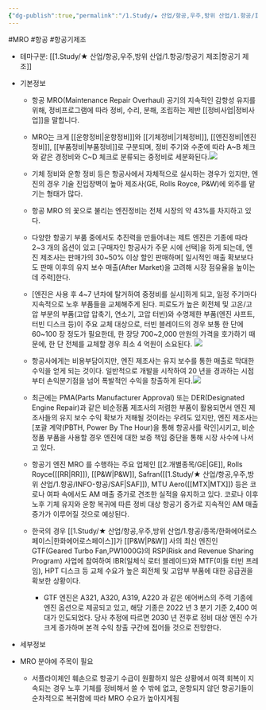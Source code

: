 ```yaml
---
{"dg-publish":true,"permalink":"/1.Study/★ 산업/항공,우주,방위 산업/1.항공/INFO-항공/MRO/","created":"2024-11-20T21:02:29.472+09:00","updated":"2025-06-26T17:12:26.181+09:00"}
---
```


#MRO #항공 #항공기제조 

- 테마구분: [[1.Study/★ 산업/항공,우주,방위 산업/1.항공/항공기 제조\|항공기 제조]]


- 기본정보
	- 항공 MRO(Maintenance Repair Overhaul) 공기의 지속적인 감항성 유지를 위해, 정비프로그램에 따라 정비, 수리, 분해, 조립하는 제반 [[정비사업\|정비사업]]을 말합니다.
	- MRO는 크게 [[운항정비\|운항정비]]와 [[기체정비\|기체정비]], [[엔진정비\|엔진정비]], [[부품정비\|부품정비]]로 구분되며, 정비 주기와 수준에 따라 A~B 체크와 같은 경정비와 C~D 체크로 분류되는 중정비로 세분화된다.![](https://i.imgur.com/XEjTc8v.png)

	- 기체 정비와 운항 정비 등은 항공사에서 자체적으로 실시하는 경우가 있지만, 엔진의 경우 기술 진입장벽이 높아 제조사(GE, Rolls Royce, P&W)에 외주를 맡기는 형태가 많다. 
	- 항공 MRO 의 꽃으로 불리는 엔진정비는 전체 시장의 약 43%를 차지하고 있다. 
	- 다양한 항공기 부품 중에서도 추진력을 만들어내는 제트 엔진은 기종에 따라 2~3 개의 옵션이 있고 [구매자인 항공사가 주문 시에 선택]을 하게 되는데, 엔진 제조사는 판매가의 30~50% 이상 할인 판매하며[ 일시적인 매출 확보보다도 판매 이후의 유지 보수 매출(After Market)을 고려해 시장 점유율을 높이는데 주력]한다. 
	- [엔진은 사용 후 4~7 년차에 탈거하여 중정비를 실시]하게 되고, 일정 주기마다 지속적으로 노후 부품들을 교체해주게 된다. 피로도가 높은 회전체 및 고온/고압 부분의 부품(고압 압축기, 연소기, 고압 터빈)와 수명제한 부품(엔진 샤프트, 터빈 디스크 등)이 주요 교체 대상으로, 터빈 블레이드의 경우 보통 한 단에 60~100 장 정도가 필요한데, 한 장당 700~2,000 만원의 가격을 호가하기 때문에, 한 단 전체를 교체할 경우 최소 4 억원이 소요된다. ![](https://i.imgur.com/K9cPnXe.png)

	- 항공사에게는 비용부담이지만, 엔진 제조사는 유지 보수를 통한 매출로 막대한 수익을 얻게 되는 것이다. 일반적으로 개발을 시작하여 20 년을 경과하는 시점부터 손익분기점을 넘어 폭발적인 수익을 창출하게 된다.![](https://i.imgur.com/lr9egpz.png)

	- 최근에는 PMA(Parts Manufacturer Approval) 또는 DER(Designated Engine Repair)과 같은 비순정품 제조사의 저렴한 부품이 활용되면서 엔진 제조사들의 유지 보수 수익 확보가 저해될 것이라는 우려도 있지만, 엔진 제조사는 [포괄 계약(PBTH, Power By The Hour)을 통해 항공사를 락인]시키고, 비순정품 부품을 사용할 경우 엔진에 대한 보증 책임 중단을 통해 시장 사수에 나서고 있다.
	- 항공기 엔진 MRO 를 수행하는 주요 업체인 [[2.개별종목/GE\|GE]], Rolls Royce([[RR\|RR]]), [[P&W\|P&W]], Safran([[1.Study/★ 산업/항공,우주,방위 산업/1.항공/INFO-항공/SAF\|SAF]]), MTU Aero([[MTX\|MTX]]) 등은 코로나 여파 속에서도 AM 매출 증가로 견조한 실적을 유지하고 있다. 코로나 이후 노후 기체 유지와 운항 복귀에 따른 정비 대상 항공기 증가로 지속적인 AM 매출 증가가 이루어질 것으로 예상된다. 
	- 한국의 경우 [[1.Study/★ 산업/항공,우주,방위 산업/1.항공/종목/한화에어로스페이스\|한화에어로스페이스]]가 [[P&W\|P&W]] 사의 최신 엔진인 GTF(Geared Turbo Fan,PW1000G)의 RSP(Risk and Revenue Sharing Program) 사업에 참여하여 IBR(일체식 로터 블레이드)와 MTF(미들 터빈 프레임), HPT 디스크 등 교체 수요가 높은 회전체 및 고압부 부품에 대한 공급권을 확보한 상황이다. 
		- GTF 엔진은 A321, A320, A319, A220 과 같은 에어버스의 주력 기종에 엔진 옵션으로 제공되고 있고, 해당 기종은 2022 년 3 분기 기준 2,400 여대가 인도되었다. 당사 추정에 따르면 2030 년 전후로 정비 대상 엔진 수가 크게 증가하며 본격 수익 창출 구간에 접어들 것으로 전망한다.


- 세부정보
- MRO 분야에 주목이 필요
	- 서플라이체인 훼손으로 항공기 수급이 원활하지 않은 상황에서 여객 회복이 지속되는 경우 노후 기체를 정비해서 쓸 수 밖에 없고, 운항되지 않던 항공기들이 순차적으로 복귀함에 따라 MRO 수요가 높아지게됨
